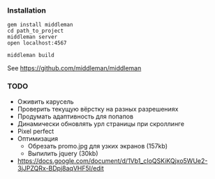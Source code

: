 ### Installation

```
gem install middleman
cd path_to_project
middleman server
open localhost:4567

middleman build
```

See https://github.com/middleman/middleman

### TODO
* Оживить карусель
* Проверить текущую вёрстку на разных разрешениях
* Продумать адаптивность для попапов
* Динамически обновлять урл страницы при скроллинге
* Pixel perfect
* Оптимизация
  * Обрезать promo.jpg для узких экранов (157kb)
  * Выпилить jquery (30kb)
* https://docs.google.com/document/d/1Vb1_cIoQSKiKQjxo5WUe2-3jJPZQRx-BDpj8aqVHF5I/edit
